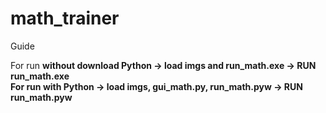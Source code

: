 # math_trainer
Guide

For run <b>without download Python<b> -> load imgs and run_math.exe -> RUN run_math.exe<br/>
For run <b>with Python<b> -> load imgs, gui_math.py, run_math.pyw -> RUN run_math.pyw
